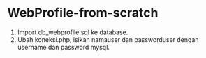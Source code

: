 # WebProfile-from-scratch
1. Import db_webprofile.sql ke database.
2. Ubah koneksi.php, isikan namauser dan passworduser dengan username dan password mysql.
